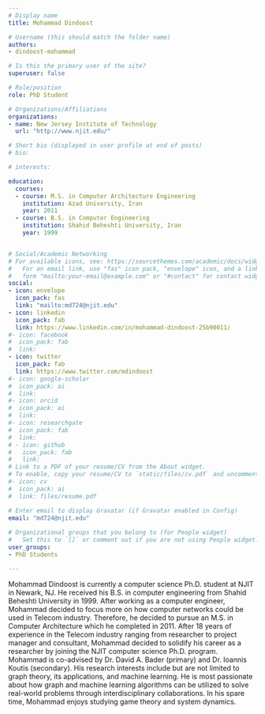 ```yaml
---
# Display name
title: Mohammad Dindoost

# Username (this should match the folder name)
authors:
- dindoost-mohammad

# Is this the primary user of the site?
superuser: false

# Role/position
role: PhD Student

# Organizations/Affiliations
organizations:
- name: New Jersey Institute of Technology
  url: "http://www.njit.edu/"

# Short bio (displayed in user profile at end of posts)
# bio:

# interests:

education:
  courses:
  - course: M.S. in Computer Architecture Engineering
    institution: Azad University, Iran
    year: 2011
  - course: B.S. in Computer Engineering
    institution: Shahid Beheshti University, Iran
    year: 1999


# Social/Academic Networking
# For available icons, see: https://sourcethemes.com/academic/docs/widgets/#icons
#   For an email link, use "fas" icon pack, "envelope" icon, and a link in the
#   form "mailto:your-email@example.com" or "#contact" for contact widget.
social:
- icon: envelope
  icon_pack: fas
  link: "mailto:md724@njit.edu"
- icon: linkedin
  icon_pack: fab
  link: https://www.linkedin.com/in/mohammad-dindoost-25b90011/
#- icon: facebook
#  icon_pack: fab
#  link: 
- icon: twitter
  icon_pack: fab
  link: https://www.twitter.com/mdindoost
#- icon: google-scholar
#  icon_pack: ai
#  link: 
#- icon: orcid
#  icon_pack: ai
#  link: 
#- icon: researchgate
#  icon_pack: fab
#  link: 
# - icon: github
#   icon_pack: fab
#   link: 
# Link to a PDF of your resume/CV from the About widget.
# To enable, copy your resume/CV to `static/files/cv.pdf` and uncomment the lines below.  
#- icon: cv
#  icon_pack: ai
#  link: files/resume.pdf

# Enter email to display Gravatar (if Gravatar enabled in Config)
email: "md724@njit.edu"
  
# Organizational groups that you belong to (for People widget)
#   Set this to `[]` or comment out if you are not using People widget.  
user_groups:
- PhD Students

---
```



Mohammad Dindoost is currently a computer science Ph.D. student at NJIT in Newark, NJ. He received his B.S. in computer engineering from Shahid Beheshti University in 1999. After working as a computer engineer, Mohammad decided to focus more on how computer networks could be used in Telecom industry. Therefore, he decided to pursue an M.S. in Computer Architecture which he completed in 2011. After 18 years of experience in the Telecom industry ranging from researcher to project manager and consultant, Mohammad decided to solidify his career as a researcher by joining the NJIT computer science Ph.D. program. Mohammad is co-advised by Dr. David A. Bader (primary) and Dr. Ioannis Koutis (secondary).
His research interests include but are not limited to graph theory, its applications, and machine learning. He is most passionate about how graph and machine learning algorithms can be utilized to solve real-world problems through interdisciplinary collaborations. In his spare time, Mohammad enjoys studying game theory and system dynamics.

